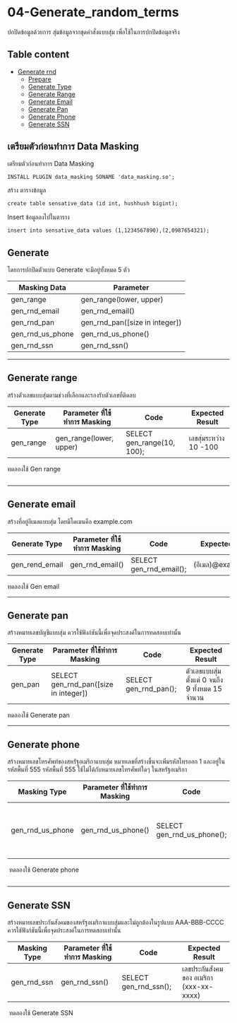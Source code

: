 # 04-Generate_random_terms
ปกปิดข้อมูลด้วยการ สุ่มข้อมูลจากชุดคำสั่งแบบสุ่ม เพื่อใช้ในการปกปิดข้อมุลจริง

## Table content

- [Generate rnd](#04-generate_random_terms)
    - [Prepare](#เตรียมตัวก่อนทำการ-data-masking)
    - [Generate Type](#generate)
    - [Generate Range](#generate-range)
    - [Generate Email](#generate-email)
    - [Generate Pan](#generate-pan)
    - [Generate Phone](#generate-phone)
    - [Generate SSN](#generate-ssn)
    
## เตรียมตัวก่อนทำการ Data Masking

เตรียมตัวก่อนทำการ Data Masking
``````markdown
INSTALL PLUGIN data_masking SONAME 'data_masking.so';
``````

สร้าง ตารางข้อมูล
``````markdown
create table sensative_data (id int, hushhush bigint);
``````

Insert ข้อมูลลงไปในตาราง
``````markdown
insert into sensative_data values (1,1234567890),(2,0987654321);
``````

## Generate
โดยการปกปิดตัวแบบ Generate จะมีอยู่ทั้งหมด 5 ตัว

|Masking Data  | Parameter |
|--------------|-------------|
|gen_range| gen_range(lower, upper) |
|gen_rnd_email| gen_rnd_email() |
|gen_rnd_pan| gen_rnd_pan([size in integer])|
|gen_rnd_us_phone| gen_rnd_us_phone() |
|gen_rnd_ssn| gen_rnd_ssn() |

---
## Generate range
สร้างตัวเลขแบบสุ่มตามช่วงที่เลือกและรองรับตัวเลขที่ติดลบ

|Generate Type|Parameter ที่ใช้ทำการ Masking|Code|Expected Result|
|------------|-------------------------|----|---------------|
|gen_range|gen_range(lower, upper)|SELECT gen_range(10, 100);|เลขสุ่มระหว่าง 10 -100|

ทดลองใช้ Gen range

``````markdown

``````
---
## Generate email
สร้างที่อยู่อีเมลแบบสุ่ม โดยมีโดเมนคือ example.com

|Generate Type|Parameter ที่ใช้ทำการ Masking|Code|Expected Result|
|------------|-------------------------|----|---------------|
|gen_rend_email|gen_rnd_email() |SELECT gen_rnd_email();|(อีเมล)@example.com| 

ทดลองใช้ Gen email

---
## Generate pan
สร้างหมายเลขบัญชีแบบสุ่ม ควรใช้ฟังก์ชันนี้เพื่อจุดประสงค์ในการทดสอบเท่านั้น

|Generate Type|Parameter ที่ใช้ทำการ Masking|Code|Expected Result|
|------------|-------------------------|----|---------------|
|gen_pan| SELECT gen_rnd_pan([size in integer])|SELECT gen_rnd_pan();|ตัวเลขแบบสุ่มตั้งแต่ 0 จนถึง 9 ทั้งหมด 15 จำนวน| 

ทดลองใช้ Generate pan

---
## Generate phone
สร้างหมายเลขโทรศัพท์ของสหรัฐอเมริกาแบบสุ่ม หมายเลขที่สร้างขึ้นจะเพิ่มรหัสโทรออก 1 และอยู่ในรหัสพื้นที่ 555 รหัสพื้นที่ 555 ใช้ไม่ได้กับหมายเลขโทรศัพท์ใดๆ ในสหรัฐอเมริกา

|Masking Type|Parameter ที่ใช้ทำการ Masking|Code|Expected Result|
|------------|-------------------------|----|---------------|
|gen_rnd_us_phone|gen_rnd_us_phone()|SELECT gen_rnd_us_phone();|เบอร์โทรในฟอร์แมท อเมริกา (1-555-xxx-xxxx)| 

 ทดลองใช้ Generate phone
``````markdown

``````

---
## Generate SSN
สร้างหมายเลขประกันสังคมของสหรัฐอเมริกาแบบสุ่มและไม่ถูกต้องในรูปแบบ AAA-BBB-CCCC ควรใช้ฟังก์ชันนี้เพื่อจุดประสงค์ในการทดสอบเท่านั้น

|Masking Type|Parameter ที่ใช้ทำการ Masking|Code|Expected Result|
|------------|-------------------------|----|---------------|
|gen_rnd_ssn|gen_rnd_ssn()|SELECT gen_rnd_ssn();|เลขประกันสังคมของ อเมริกา (xxx-xx-xxxx)| 

 ทดลองใช้ Generate SSN
``````markdown

``````